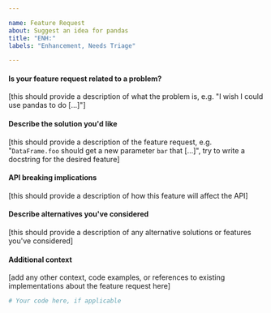 ```yaml
---

name: Feature Request
about: Suggest an idea for pandas
title: "ENH:"
labels: "Enhancement, Needs Triage"

---
```


#### Is your feature request related to a problem?

[this should provide a description of what the problem is, e.g. "I wish I could use pandas to do [...]"]

#### Describe the solution you'd like

[this should provide a description of the feature request, e.g. "`DataFrame.foo` should get a new parameter `bar` that [...]", try to write a docstring for the desired feature]

#### API breaking implications

[this should provide a description of how this feature will affect the API]

#### Describe alternatives you've considered

[this should provide a description of any alternative solutions or features you've considered]

#### Additional context

[add any other context, code examples, or references to existing implementations about the feature request here]

```python
# Your code here, if applicable

```
